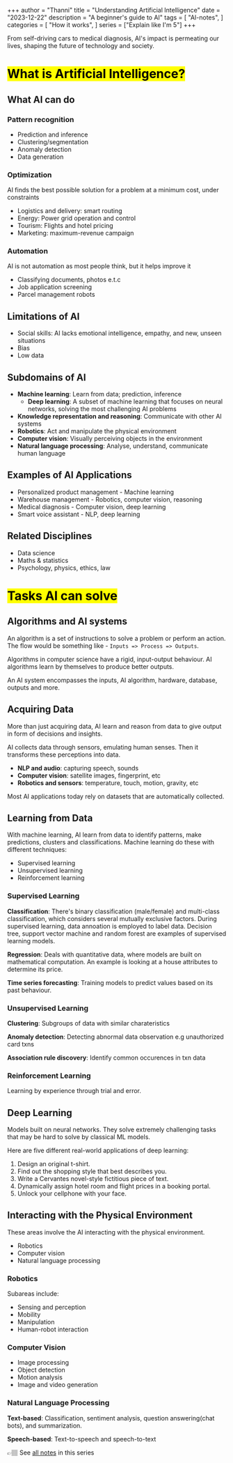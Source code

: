 +++
author = "Thanni"
title = "Understanding Artificial Intelligence"
date = "2023-12-22"
description = "A beginner's guide to AI"
tags = [
    "AI-notes",
]
categories = [
    "How it works",
]
series = ["Explain like I'm 5"]
+++

From self-driving cars to medical diagnosis, AI's impact is permeating our lives, shaping the future of technology and society.

<!--more-->

# <mark>What is Artificial Intelligence?</mark>

## What AI can do

### Pattern recognition

- Prediction and inference
- Clustering/segmentation
- Anomaly detection
- Data generation

### Optimization

AI finds the best possible solution for a problem at a minimum cost, under constraints

- Logistics and delivery: smart routing
- Energy: Power grid operation and control
- Tourism: Flights and hotel pricing
- Marketing: maximum-revenue campaign

### Automation

AI is not automation as most people think, but it helps improve it

- Classifying documents, photos e.t.c
- Job application screening
- Parcel management robots

## Limitations of AI

- Social skills: AI lacks emotional intelligence, empathy, and new, unseen situations
- Bias
- Low data

## Subdomains of AI

- **Machine learning**: Learn from data; prediction, inference
  - **Deep learning**: A subset of machine learning that focuses on neural networks, solving the most challenging AI problems
- **Knowledge representation and reasoning**: Communicate with other AI systems
- **Robotics**: Act and manipulate the physical environment
- **Computer vision**: Visually perceiving objects in the environment
- **Natural language processing**: Analyse, understand, communicate human language

## Examples of AI Applications

- Personalized product management - Machine learning
- Warehouse management - Robotics, computer vision, reasoning
- Medical diagnosis - Computer vision, deep learning
- Smart voice assistant - NLP, deep learning

## Related Disciplines

- Data science
- Maths & statistics
- Psychology, physics, ethics, law

# <mark> Tasks AI can solve </mark>

## Algorithms and AI systems

An algorithm is a set of instructions to solve a problem or perform an action. The flow would be something like - `Inputs => Process => Outputs`.

Algorithms in computer science have a rigid, input-output behaviour. AI algorithms learn by themselves to produce better outputs.

<!--more-->

An AI system encompasses the inputs, AI algorithm, hardware, database, outputs and more.

## Acquiring Data

More than just acquiring data, AI learn and reason from data to give output in form of decisions and insights.

AI collects data through sensors, emulating human senses. Then it transforms these perceptions into data.

- **NLP and audio**: capturing speech, sounds
- **Computer vision**: satellite images, fingerprint, etc
- **Robotics and sensors**: temperature, touch, motion, gravity, etc

Most AI applications today rely on datasets that are automatically collected.

## Learning from Data

With machine learning, AI learn from data to identify patterns, make predictions, clusters and classifications. Machine learning do these with different techniques:

- Supervised learning
- Unsupervised learning
- Reinforcement learning

### Supervised Learning

**Classification**: There's binary classification (male/female) and multi-class classification, which considers several mutually exclusive factors. During supervised learning, data annoation is employed to label data. Decision tree, support vector machine and random forest are examples of supervised learning models.

**Regression**: Deals with quantitative data, where models are built on mathematical computation. An example is looking at a house attributes to determine its price.

**Time series forecasting**: Training models to predict values based on its past behaviour.

### Unsupervised Learning

**Clustering**: Subgroups of data with similar charateristics

**Anomaly detection**: Detecting abnormal data observation e.g unauthorized card txns

**Association rule discovery**: Identify common occurences in txn data

### Reinforcement Learning

Learning by experience through trial and error.

## Deep Learning

Models built on neural networks. They solve extremely challenging tasks that may be hard to solve by classical ML models.

Here are five different real-world applications of deep learning:

1. Design an original t-shirt.
2. Find out the shopping style that best describes you.
3. Write a Cervantes novel-style fictitious piece of text.
4. Dynamically assign hotel room and flight prices in a booking portal.
5. Unlock your cellphone with your face.

## Interacting with the Physical Environment

These areas involve the AI interacting with the physical environment.

- Robotics
- Computer vision
- Natural language processing

### Robotics

Subareas include:

- Sensing and perception
- Mobility
- Manipulation
- Human-robot interaction

### Computer Vision

- Image processing
- Object detection
- Motion analysis
- Image and video generation

### Natural Language Processing

**Text-based**: Classification, sentiment analysis, question answering(chat bots), and summarization.

**Speech-based**: Text-to-speech and speech-to-text

👉🏽 See [all notes](https://notes.thanni.co/artificial-intelligence-fundamentals/) in this series
